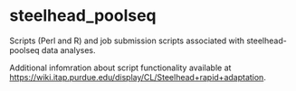 # steelhead_poolseq
Scripts (Perl and R) and job submission scripts associated with steelhead-poolseq data analyses.

Additional infomration about script functionality available at https://wiki.itap.purdue.edu/display/CL/Steelhead+rapid+adaptation.
